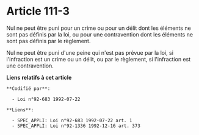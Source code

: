 # Article 111-3

Nul ne peut être puni pour un crime ou pour un délit dont les éléments ne sont pas définis par la loi, ou pour une
contravention dont les éléments ne sont pas définis par le règlement.

Nul ne peut être puni d'une peine qui n'est pas prévue par la loi, si l'infraction est un crime ou un délit, ou par le
règlement, si l'infraction est une contravention.

**Liens relatifs à cet article**

	**Codifié par**:

	  - Loi n°92-683 1992-07-22

	**Liens**:

	  - SPEC_APPLI: Loi n°92-683 1992-07-22 art. 1
	  - SPEC_APPLI: Loi n°92-1336 1992-12-16 art. 373
